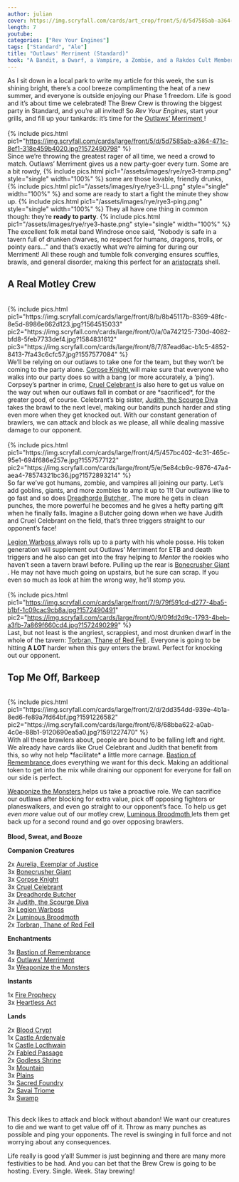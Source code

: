 ```yaml
---
author: julian
cover: https://img.scryfall.com/cards/art_crop/front/5/d/5d7585ab-a364-471c-8ef1-318e459b4020.jpg?1572490798
length: 7
youtube:
categories: ["Rev Your Engines"]
tags: ["Standard", "Ale"]
title: "Outlaws' Merriment (Standard)"
hook: "A Bandit, a Dwarf, a Vampire, a Zombie, and a Rakdos Cult Member Walk Into a Bar..."
---
```

As I sit down in a local park to write my article for this week, the sun is shining bright, there’s a cool breeze complimenting the heat of a new summer, and everyone is outside enjoying our Phase 1 freedom. Life is good and it’s about time we celebrated! The Brew Crew is throwing the biggest party in Standard, and you’re all invited! So *Rev Your Engines*, start your grills, and fill up your tankards: it’s time for the 
<a
	class="accented-link"
	target="_blank"
	href="https://scryfall.com/card/eld/198/outlaws-merriment?utm_source=api"
	data-toggle="popover"
	data-placement="top"
	data-content="<img src='https://img.scryfall.com/cards/normal/front/5/d/5d7585ab-a364-471c-8ef1-318e459b4020.jpg?1572490798' width=100% height=100%>">
	Outlaws’ Merriment
</a>!
<br />
<br />
{% include pics.html
pic1="https://img.scryfall.com/cards/large/front/5/d/5d7585ab-a364-471c-8ef1-318e459b4020.jpg?1572490798"
%}
<br />
Since we’re throwing the greatest rager of all time, we need a crowd to match. Outlaws’ Merriment gives us a new party-goer every turn. Some are a bit rowdy, 
{% include pics.html
pic1="/assets/images/rye/rye3-tramp.png" 
style="single"
width="100%" %}
some are those lovable, friendly drunks, 
{% include pics.html
pic1="/assets/images/rye/rye3-LL.png"
style="single"
width="100%" %}
and some are ready to start a fight the minute they show up.
{% include pics.html
pic1="/assets/images/rye/rye3-ping.png"
style="single"
width="100%" %}
They all have one thing in common though: they’re **ready to party**.
{% include pics.html
pic1="/assets/images/rye/rye3-haste.png" 
style="single"
width="100%" %}
<br />
The excellent folk metal band Windrose once said, “Nobody is safe in a tavern full of drunken dwarves, no respect for humans, dragons, trolls, or pointy ears…” and that’s exactly what we’re aiming for during our Merriment! All these rough and tumble folk converging ensures scuffles, brawls, and general disorder, making this perfect for an <a href="https://www.reddit.com/r/magicTCG/comments/3pilfr/what_are_aristocrats/" target="_blank">aristocrats</a> shell.
<br />
## A Real Motley Crew
<br />
{% include pics.html
pic1="https://img.scryfall.com/cards/large/front/8/b/8b45117b-8369-48fc-8e5d-8986e662d123.jpg?1564515033"
pic2="https://img.scryfall.com/cards/large/front/0/a/0a742125-730d-4082-bfd8-5feb7733def4.jpg?1584831612"
pic3="https://img.scryfall.com/cards/large/front/8/7/87ead6ac-b1c5-4852-8413-7fa43c6cfc57.jpg?1557577084" %}
<br />
We’ll be relying on our outlaws to take one for the team, but they won’t be coming to the party alone. 
<a
	class="accented-link"
	target="_blank"
	href="https://scryfall.com/card/m20/206/corpse-knight?utm_source=api"
	data-toggle="popover"
	data-placement="top"
	data-content="<img src='https://img.scryfall.com/cards/normal/front/8/b/8b45117b-8369-48fc-8e5d-8986e662d123.jpg?1564515033' width=100% height=100%>">
	Corpse Knight
</a> will make sure that everyone who walks into our party does so with a bang (or more accurately, a ‘ping’). Corpsey’s partner in crime, 
<a
	class="accented-link"
	target="_blank"
	href="https://scryfall.com/card/war/188/cruel-celebrant?utm_source=api"
	data-toggle="popover"
	data-placement="top"
	data-content="<img src='https://img.scryfall.com/cards/normal/front/8/7/87ead6ac-b1c5-4852-8413-7fa43c6cfc57.jpg?1557577084' width=100% height=100%>">
	Cruel Celebrant
</a> is also here to get us value on the way out when our outlaws fall in combat or are *sacrificed*, for the greater good, of course. Celebrant’s big sister, 
<a
	class="accented-link"
	target="_blank"
	href="https://scryfall.com/card/rna/185/judith-the-scourge-diva?utm_source=api"
	data-toggle="popover"
	data-placement="top"
	data-content="<img src='https://img.scryfall.com/cards/normal/front/0/a/0a742125-730d-4082-bfd8-5feb7733def4.jpg?1584831612' width=100% height=100%>">
	Judith, the Scourge Diva
</a> takes the brawl to the next level, making our bandits punch harder and sting even more when they get knocked out. With our constant generation of brawlers, we can attack and block as we please, all while dealing massive damage to our opponent.
<br />
<br />
{% include pics.html
pic1="https://img.scryfall.com/cards/large/front/4/5/457bc402-4c31-465c-95e1-694f686e257e.jpg?1557577122"
pic2="https://img.scryfall.com/cards/large/front/5/e/5e84cb9c-9876-47a4-aea4-78574321bc36.jpg?1572893214" %}
<br />
So far we’ve got humans, zombie, and vampires all joining our party. Let’s add goblins, giants, and more zombies to amp it up to 11! Our outlaws like to go fast and so does 
<a
	class="accented-link"
	target="_blank"
	href="https://scryfall.com/card/war/194/dreadhorde-butcher?utm_source=api"
	data-toggle="popover"
	data-placement="top"
	data-content="<img src='https://img.scryfall.com/cards/normal/front/4/5/457bc402-4c31-465c-95e1-694f686e257e.jpg?1557577122' width=100% height=100%>">
	Dreadhorde Butcher
</a>. The more he gets in clean punches, the more powerful he becomes and he gives a hefty parting gift when he finally falls. Imagine a Butcher going down when we have Judith and Cruel Celebrant on the field, that’s three triggers straight to our opponent’s face!


<a
	class="accented-link"
	target="_blank"
	href="https://scryfall.com/card/grn/109/legion-warboss?utm_source=api"
	data-toggle="popover"
	data-placement="top"
	data-content="<img src='https://img.scryfall.com/cards/normal/front/5/e/5e84cb9c-9876-47a4-aea4-78574321bc36.jpg?1572893214' width=100% height=100%>">
	Legion Warboss
</a> always rolls up to a party with his whole posse. His token generation will supplement out Outlaws’ Merriment for ETB and death triggers and he also can get into the fray helping to *Mentor* the rookies who haven’t seen a tavern brawl before. Pulling up the rear is 
<a
	class="accented-link"
	target="_blank"
	href="https://scryfall.com/card/eld/115/bonecrusher-giant-stomp?utm_source=api"
	data-toggle="popover"
	data-placement="top"
	data-content="<img src='https://img.scryfall.com/cards/normal/front/0/9/09fd2d9c-1793-4beb-a3fb-7a869f660cd4.jpg?1572490299' width=100% height=100%>">
	Bonecrusher Giant
</a>. He may not have much going on upstairs, but he sure can scrap. If you even so much as look at him the wrong way, he’ll stomp you.
<br />
<br />
{% include pics.html
pic1="https://img.scryfall.com/cards/large/front/7/9/79f591cd-d277-4ba5-b1bf-1c09cac9cb8a.jpg?1572490491"
pic2="https://img.scryfall.com/cards/large/front/0/9/09fd2d9c-1793-4beb-a3fb-7a869f660cd4.jpg?1572490299" %}
<br />
Last, but not least is the angriest, scrappiest, and most drunken dwarf in the whole of the tavern: 
<a
	class="accented-link"
	target="_blank"
	href="https://scryfall.com/card/eld/147/torbran-thane-of-red-fell?utm_source=api"
	data-toggle="popover"
	data-placement="top"
	data-content="<img src='https://img.scryfall.com/cards/normal/front/7/9/79f591cd-d277-4ba5-b1bf-1c09cac9cb8a.jpg?1572490491' width=100% height=100%>">
	Torbran, Thane of Red Fell
</a>. Everyone is going to be hitting **A LOT** harder when this guy enters the brawl. Perfect for knocking out our opponent.
<br />
## Top Me Off, Barkeep
<br />
{% include pics.html
pic1="https://img.scryfall.com/cards/large/front/2/d/2dd354dd-939e-4b1a-8ed6-fe89a7fd64bf.jpg?1591226582"
pic2="https://img.scryfall.com/cards/large/front/6/8/68bba622-a0ab-4c0e-88b1-9120690ea5a0.jpg?1591227470" %}
<br />
With all these brawlers about, people are bound to be falling left and right. We already have cards like Cruel Celebrant and Judith that benefit from this, so why not help *facilitate* a little more carnage. 
<a
	class="accented-link"
	target="_blank"
	href="https://scryfall.com/card/iko/73/bastion-of-remembrance?utm_source=api"
	data-toggle="popover"
	data-placement="top"
	data-content="<img src='https://img.scryfall.com/cards/normal/front/2/d/2dd354dd-939e-4b1a-8ed6-fe89a7fd64bf.jpg?1591226582' width=100% height=100%>">
	Bastion of Remembrance
</a> does everything we want for this deck. Making an additional token to get into the mix while draining our opponent for everyone for fall on our side is perfect. 


<a
	class="accented-link"
	target="_blank"
	href="https://scryfall.com/card/iko/140/weaponize-the-monsters?utm_source=api"
	data-toggle="popover"
	data-placement="top"
	data-content="<img src='https://img.scryfall.com/cards/normal/front/6/8/68bba622-a0ab-4c0e-88b1-9120690ea5a0.jpg?1591227470' width=100% height=100%>">
	Weaponize the Monsters
</a> helps us take a proactive role. We can sacrifice our outlaws after blocking for extra value, pick off opposing fighters or planeswalkers, and even go straight to our opponent’s face. To help us get *even more* value out of our motley crew, 
<a
	class="accented-link"
	target="_blank"
	href="https://scryfall.com/card/iko/21/luminous-broodmoth?utm_source=api"
	data-toggle="popover"
	data-placement="top"
	data-content="<img src='https://img.scryfall.com/cards/normal/front/b/b/bb65df55-d6a6-4a57-a903-e5eb17637982.jpg?1591230310' width=100% height=100%>">
	Luminous Broodmoth
</a> lets them get back up for a second round and go over opposing brawlers. 
<br />
<br />
**Blood, Sweat, and Booze**
<div class="row">
    <div class="col-md-2"></div>
    <div class="col-md-8">
        <div class="row">
            <div class="col-6">
                    <b>Companion</b>
<b>Creatures</b>
<p class="mb-0">
    2x 
<a
	class="accented-link"
	target="_blank"
	href="https://scryfall.com/card/grn/153/aurelia-exemplar-of-justice?utm_source=api"
	data-toggle="popover"
	data-placement="top"
	data-content="<img src='https://img.scryfall.com/cards/normal/front/a/8/a8e9f4d2-bba5-4061-8ae7-a68b912f2c11.jpg?1572893504' width=100% height=100%>">
	Aurelia, Exemplar of Justice
</a>
    <br />
    3x 
<a
	class="accented-link"
	target="_blank"
	href="https://scryfall.com/card/eld/115/bonecrusher-giant-stomp?utm_source=api"
	data-toggle="popover"
	data-placement="top"
	data-content="<img src='https://img.scryfall.com/cards/normal/front/0/9/09fd2d9c-1793-4beb-a3fb-7a869f660cd4.jpg?1572490299' width=100% height=100%>">
	Bonecrusher Giant
</a>
    <br />
    3x 
<a
	class="accented-link"
	target="_blank"
	href="https://scryfall.com/card/m20/206/corpse-knight?utm_source=api"
	data-toggle="popover"
	data-placement="top"
	data-content="<img src='https://img.scryfall.com/cards/normal/front/8/b/8b45117b-8369-48fc-8e5d-8986e662d123.jpg?1564515033' width=100% height=100%>">
	Corpse Knight
</a>
    <br />
    3x 
<a
	class="accented-link"
	target="_blank"
	href="https://scryfall.com/card/war/188/cruel-celebrant?utm_source=api"
	data-toggle="popover"
	data-placement="top"
	data-content="<img src='https://img.scryfall.com/cards/normal/front/8/7/87ead6ac-b1c5-4852-8413-7fa43c6cfc57.jpg?1557577084' width=100% height=100%>">
	Cruel Celebrant
</a>
<br />
    3x 
<a
	class="accented-link"
	target="_blank"
	href="https://scryfall.com/card/war/194/dreadhorde-butcher?utm_source=api"
	data-toggle="popover"
	data-placement="top"
	data-content="<img src='https://img.scryfall.com/cards/normal/front/4/5/457bc402-4c31-465c-95e1-694f686e257e.jpg?1557577122' width=100% height=100%>">
	Dreadhorde Butcher
</a>
<br />
    3x 
<a
	class="accented-link"
	target="_blank"
	href="https://scryfall.com/card/rna/185/judith-the-scourge-diva?utm_source=api"
	data-toggle="popover"
	data-placement="top"
	data-content="<img src='https://img.scryfall.com/cards/normal/front/0/a/0a742125-730d-4082-bfd8-5feb7733def4.jpg?1584831612' width=100% height=100%>">
	Judith, the Scourge Diva
</a>
<br />
    3x 
<a
	class="accented-link"
	target="_blank"
	href="https://scryfall.com/card/grn/109/legion-warboss?utm_source=api"
	data-toggle="popover"
	data-placement="top"
	data-content="<img src='https://img.scryfall.com/cards/normal/front/5/e/5e84cb9c-9876-47a4-aea4-78574321bc36.jpg?1572893214' width=100% height=100%>">
	Legion Warboss
</a>
<br />
    2x 
<a
	class="accented-link"
	target="_blank"
	href="https://scryfall.com/card/iko/21/luminous-broodmoth?utm_source=api"
	data-toggle="popover"
	data-placement="top"
	data-content="<img src='https://img.scryfall.com/cards/normal/front/b/b/bb65df55-d6a6-4a57-a903-e5eb17637982.jpg?1591230310' width=100% height=100%>">
	Luminous Broodmoth
</a>
<br />
    2x 
<a
	class="accented-link"
	target="_blank"
	href="https://scryfall.com/card/eld/147/torbran-thane-of-red-fell?utm_source=api"
	data-toggle="popover"
	data-placement="top"
	data-content="<img src='https://img.scryfall.com/cards/normal/front/7/9/79f591cd-d277-4ba5-b1bf-1c09cac9cb8a.jpg?1572490491' width=100% height=100%>">
	Torbran, Thane of Red Fell
</a>
    </p>
<b>Enchantments</b>
    <p class="mb-0">
    3x 
<a
	class="accented-link"
	target="_blank"
	href="https://scryfall.com/card/iko/73/bastion-of-remembrance?utm_source=api"
	data-toggle="popover"
	data-placement="top"
	data-content="<img src='https://img.scryfall.com/cards/normal/front/2/d/2dd354dd-939e-4b1a-8ed6-fe89a7fd64bf.jpg?1591226582' width=100% height=100%>">
	Bastion of Remembrance
</a>
    <br />
    4x 
<a
	class="accented-link"
	target="_blank"
	href="https://scryfall.com/card/eld/198/outlaws-merriment?utm_source=api"
	data-toggle="popover"
	data-placement="top"
	data-content="<img src='https://img.scryfall.com/cards/normal/front/5/d/5d7585ab-a364-471c-8ef1-318e459b4020.jpg?1572490798' width=100% height=100%>">
	Outlaws’ Merriment
</a>
    <br />
    3x 
<a
	class="accented-link"
	target="_blank"
	href="https://scryfall.com/card/iko/140/weaponize-the-monsters?utm_source=api"
	data-toggle="popover"
	data-placement="top"
	data-content="<img src='https://img.scryfall.com/cards/normal/front/6/8/68bba622-a0ab-4c0e-88b1-9120690ea5a0.jpg?1591227470' width=100% height=100%>">
	Weaponize the Monsters
</a>
    </p>
            </div>
            <div class="col-6">
                <b>Instants</b>
                            <p class="mb-0">
                        1x 
<a
	class="accented-link"
	target="_blank"
	href="https://scryfall.com/card/iko/116/fire-prophecy?utm_source=api"
	data-toggle="popover"
	data-placement="top"
	data-content="<img src='https://img.scryfall.com/cards/normal/front/4/c/4c2029e5-cf7d-461f-b7b9-bf96399d8f49.jpg?1591227186' width=100% height=100%>">
	Fire Prophecy
</a>
<br />
    3x 
<a
	class="accented-link"
	target="_blank"
	href="https://scryfall.com/card/iko/91/heartless-act?utm_source=api"
	data-toggle="popover"
	data-placement="top"
	data-content="<img src='https://img.scryfall.com/cards/normal/front/e/4/e4e6794a-feeb-4fc8-a2ee-38c75c18aaae.jpg?1591226819' width=100% height=100%>">
	Heartless Act
</a>
</p>
<b>Lands</b>
    <p class="mb-0">
    2x 
<a
	class="accented-link"
	target="_blank"
	href="https://scryfall.com/card/rna/245/blood-crypt?utm_source=api"
	data-toggle="popover"
	data-placement="top"
	data-content="<img src='https://img.scryfall.com/cards/normal/front/5/f/5faba6c8-3463-47c1-ba01-09eb87fcb2d5.jpg?1584832229' width=100% height=100%>">
	Blood Crypt
</a>
    <br />
    1x 
<a
	class="accented-link"
	target="_blank"
	href="https://scryfall.com/card/eld/238/castle-ardenvale?utm_source=api"
	data-toggle="popover"
	data-placement="top"
	data-content="<img src='https://img.scryfall.com/cards/normal/front/7/f/7f910495-8bd7-4134-a281-c16fd666d5cc.jpg?1572491161' width=100% height=100%>">
	Castle Ardenvale
</a>
    <br />
    1x 
<a
	class="accented-link"
	target="_blank"
	href="https://scryfall.com/card/eld/241/castle-locthwain?utm_source=api"
	data-toggle="popover"
	data-placement="top"
	data-content="<img src='https://img.scryfall.com/cards/normal/front/1/9/195383c1-4723-40b0-ba53-298dfd8e30d0.jpg?1572491183' width=100% height=100%>">
	Castle Locthwain
</a>
<br />
    2x 
<a
	class="accented-link"
	target="_blank"
	href="https://scryfall.com/card/eld/244/fabled-passage?utm_source=api"
	data-toggle="popover"
	data-placement="top"
	data-content="<img src='https://img.scryfall.com/cards/normal/front/b/8/b841bfa8-7c17-4df2-8466-780ab9a4a53a.jpg?1572491204' width=100% height=100%>">
	Fabled Passage
</a>
<br />
2x 
<a
	class="accented-link"
	target="_blank"
	href="https://scryfall.com/card/rna/248/godless-shrine?utm_source=api"
	data-toggle="popover"
	data-placement="top"
	data-content="<img src='https://img.scryfall.com/cards/normal/front/c/e/ced4c824-2dfc-42ae-84e6-09f8e3f51b5b.jpg?1584832255' width=100% height=100%>">
	Godless Shrine
</a>
<br />
3x 
<a
	class="accented-link"
	target="_blank"
	href="https://scryfall.com/card/iko/269/mountain?utm_source=api"
	data-toggle="popover"
	data-placement="top"
	data-content="<img src='https://img.scryfall.com/cards/normal/front/a/e/ae3d2fcd-11e0-4071-8c53-cb3315b7360a.jpg?1591228835' width=100% height=100%>">
	Mountain
</a>
<br />
    3x 
<a
	class="accented-link"
	target="_blank"
	href="https://scryfall.com/card/iko/260/plains?utm_source=api"
	data-toggle="popover"
	data-placement="top"
	data-content="<img src='https://img.scryfall.com/cards/normal/front/1/6/16ebbce9-fd10-4c14-b52d-cf82c0c1a58c.jpg?1591228746' width=100% height=100%>">
	Plains
</a>
<br />
    3x 
<a
	class="accented-link"
	target="_blank"
	href="https://scryfall.com/card/grn/254/sacred-foundry?utm_source=api"
	data-toggle="popover"
	data-placement="top"
	data-content="<img src='https://img.scryfall.com/cards/normal/front/b/7/b7b598d0-535d-477d-a33d-d6a10ff5439a.jpg?1572894184' width=100% height=100%>">
	Sacred Foundry
</a>
<br />
    2x 
<a
	class="accented-link"
	target="_blank"
	href="https://scryfall.com/card/iko/253/savai-triome?utm_source=api"
	data-toggle="popover"
	data-placement="top"
	data-content="<img src='https://img.scryfall.com/cards/normal/front/7/4/748e6a61-9c1f-4225-9f04-e54002f63ac3.jpg?1591228681' width=100% height=100%>">
	Savai Triome
</a>
<br />
    3x 
<a
	class="accented-link"
	target="_blank"
	href="https://scryfall.com/card/iko/266/swamp?utm_source=api"
	data-toggle="popover"
	data-placement="top"
	data-content="<img src='https://img.scryfall.com/cards/normal/front/6/c/6c8c3f0e-7af4-410b-a675-9ea84f51e812.jpg?1591228797' width=100% height=100%>">
	Swamp
</a>
</p>    
            </div>
        </div>
    </div>
</div>

<br />
This deck likes to attack and block without abandon! We want our creatures to die and we want to get value off of it. Throw as many punches as possible and ping your opponents. The revel is swinging in full force and not worrying about any consequences.

Life really is good y’all! Summer is just beginning and there are many more festivities to be had. And you can bet that the Brew Crew is going to be hosting. Every. Single. Week. Stay brewing!
